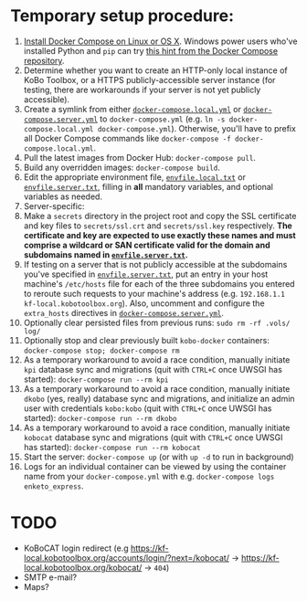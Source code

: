 # Temporary setup procedure:
1. [Install Docker Compose on Linux or OS X](https://docs.docker.com/compose/install/). Windows power users who've installed Python and `pip` can try [this hint from the Docker Compose repository](https://github.com/docker/compose/issues/1085#issuecomment-142491609).
2. Determine whether you want to create an HTTP-only local instance of KoBo Toolbox, or a HTTPS publicly-accessible server instance (for testing, there are workarounds if your server is not yet publicly accessible).
2. Create a symlink from either [`docker-compose.local.yml`](./docker-compose.local.yml) or [`docker-compose.server.yml`](./docker-compose.server.yml) to `docker-compose.yml` (e.g. `ln -s docker-compose.local.yml docker-compose.yml`). Otherwise, you'll have to prefix all Docker Compose commands like `docker-compose -f docker-compose.local.yml`.
3. Pull the latest images from Docker Hub: `docker-compose pull`.
4. Build any overridden images: `docker-compose build`.
3. Edit the appropriate environment file, [`envfile.local.txt`](./envfile.local.txt) or [`envfile.server.txt`](./envfile.server.txt), filling in **all** mandatory variables, and optional variables as needed.
4. Server-specific:
  1. Make a `secrets` directory in the project root and copy the SSL certificate and key files to `secrets/ssl.crt` and `secrets/ssl.key` respectively. **The certificate and key are expected to use exactly these names and must comprise a wildcard or SAN certificate valid for the domain and subdomains named in [`envfile.server.txt`](./envfile.server.txt).**
  2. If testing on a server that is not publicly accessible at the subdomains you've specified in [`envfile.server.txt`](./envfile.server.txt), put an entry in your host machine's `/etc/hosts` file for each of the three subdomains you entered to reroute such requests to your machine's address (e.g. `192.168.1.1 kf-local.kobotoolbox.org`). Also, uncomment and configure the `extra_hosts` directives in [`docker-compose.server.yml`](./docker-compose.server.yml).
5. Optionally clear persisted files from previous runs: `sudo rm -rf .vols/ log/`
6. Optionally stop and clear previously built `kobo-docker` containers: `docker-compose stop; docker-compose rm`
7. As a temporary workaround to avoid a race condition, manually initiate `kpi` database sync and migrations (quit with `CTRL+C` once UWSGI has started): `docker-compose run --rm kpi`
8. As a temporary workaround to avoid a race condition, manually initiate `dkobo` (yes, really) database sync and migrations, and initialize an admin user with credentials `kobo:kobo` (quit with `CTRL+C` once UWSGI has started): `docker-compose run --rm dkobo`
9. As a temporary workaround to avoid a race condition, manually initiate `kobocat` database sync and migrations (quit with `CTRL+C` once UWSGI has started): `docker-compose run --rm kobocat`
10. Start the server: `docker-compose up` (or with `up -d` to run in background)
11. Logs for an individual container can be viewed by using the container name from your `docker-compose.yml` with e.g. `docker-compose logs enketo_express`.

# TODO
* KoBoCAT login redirect (e.g https://kf-local.kobotoolbox.org/accounts/login/?next=/kobocat/ -> https://kf-local.kobotoolbox.org/kobocat/ -> `404`)
* SMTP e-mail?
* Maps?
